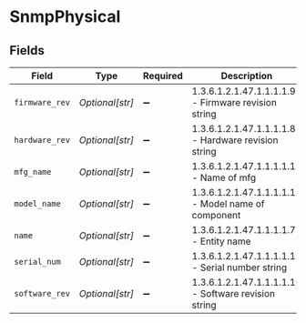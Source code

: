 # SnmpPhysical


## Fields

| Field                                                | Type                                                 | Required                                             | Description                                          |
| ---------------------------------------------------- | ---------------------------------------------------- | ---------------------------------------------------- | ---------------------------------------------------- |
| `firmware_rev`                                       | *Optional[str]*                                      | :heavy_minus_sign:                                   | 1.3.6.1.2.1.47.1.1.1.1.9 - Firmware revision string  |
| `hardware_rev`                                       | *Optional[str]*                                      | :heavy_minus_sign:                                   | 1.3.6.1.2.1.47.1.1.1.1.8 - Hardware revision string  |
| `mfg_name`                                           | *Optional[str]*                                      | :heavy_minus_sign:                                   | 1.3.6.1.2.1.47.1.1.1.1.12 - Name of mfg              |
| `model_name`                                         | *Optional[str]*                                      | :heavy_minus_sign:                                   | 1.3.6.1.2.1.47.1.1.1.1.13 - Model name of component  |
| `name`                                               | *Optional[str]*                                      | :heavy_minus_sign:                                   | 1.3.6.1.2.1.47.1.1.1.1.7 - Entity name               |
| `serial_num`                                         | *Optional[str]*                                      | :heavy_minus_sign:                                   | 1.3.6.1.2.1.47.1.1.1.1.11 - Serial number string     |
| `software_rev`                                       | *Optional[str]*                                      | :heavy_minus_sign:                                   | 1.3.6.1.2.1.47.1.1.1.1.10 - Software revision string |